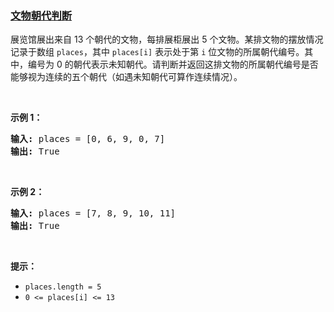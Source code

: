 ### [文物朝代判断](https://leetcode-cn.com/problems/bu-ke-pai-zhong-de-shun-zi-lcof)

<p>展览馆展出来自 13 个朝代的文物，每排展柜展出 5 个文物。某排文物的摆放情况记录于数组 <code>places</code>，其中 <code>places[i]</code> 表示处于第 <code>i</code> 位文物的所属朝代编号。其中，编号为 0 的朝代表示未知朝代。请判断并返回这排文物的所属朝代编号是否能够视为连续的五个朝代（如遇未知朝代可算作连续情况）。</p>

<p>&nbsp;</p>

<p><strong>示例&nbsp;1：</strong></p>

<pre>
<strong>输入: </strong>places = [0, 6, 9, 0, 7]
<strong>输出: </strong>True
</pre>

<p>&nbsp;</p>

<p><strong>示例&nbsp;2：</strong></p>

<pre>
<strong>输入: </strong>places = [7, 8, 9, 10, 11]
<strong>输出:</strong> True
</pre>

<p>&nbsp;</p>

<p><strong>提示：</strong></p>

<ul>
	<li><code>places.length = 5</code></li>
	<li><code>0 &lt;= places[i] &lt;= 13</code></li>
</ul>

<p>&nbsp;</p>

